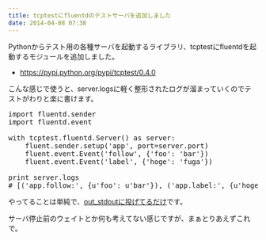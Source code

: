 ```yaml
---
title: tcptestにfluentdのテストサーバを追加しました
date: 2014-04-08 07:38
---
```


Pythonからテスト用の各種サーバを起動するライブラリ、tcptestにfluentdを起動するモジュールを追加しました。

- https://pypi.python.org/pypi/tcptest/0.4.0

こんな感じで使うと、server.logsに軽く整形されたログが溜まっていくのでテストがわりと楽に書けます。

<pre class="prettyprint">
import fluentd.sender
import fluentd.event

with tcptest.fluentd.Server() as server:
    fluent.sender.setup('app', port=server.port)
    fluent.event.Event('follow', {'foo': 'bar'})
    fluent.event.Event('label', {'hoge': 'fuga'})

print server.logs
# [('app.follow:', {u'foo': u'bar'}), ('app.label:', {u'hoge': u'fuga'})]
</pre>

やってることは単純で、[out_stdoutに投げてるだけ](https://github.com/nekoya/python-tcptest/blob/master/tcptest/fluentd.py)です。

サーバ停止前のウェイトとか何も考えてない感じですが、まぁとりあえずこれで。
